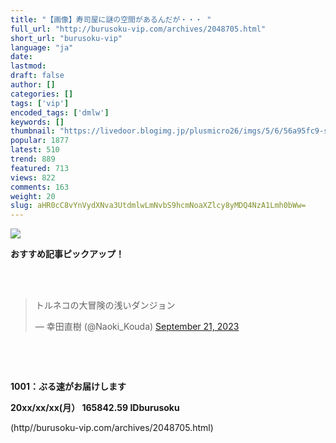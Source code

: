 ```yaml
---
title: "【画像】寿司屋に謎の空間があるんだが・・・ "
full_url: "http://burusoku-vip.com/archives/2048705.html"
short_url: "burusoku-vip"
language: "ja"
date: 
lastmod: 
draft: false
author: []
categories: []
tags: ['vip']
encoded_tags: ['dmlw']
keywords: []
thumbnail: "https://livedoor.blogimg.jp/plusmicro26/imgs/5/6/56a95fc9-s.png"
popular: 1877
latest: 510
trend: 889
featured: 713
views: 822
comments: 163
weight: 20
slug: aHR0cC8vYnVydXNva3UtdmlwLmNvbS9hcmNoaXZlcy8yMDQ4NzA1Lmh0bWw=
---
```


![](https://livedoor.blogimg.jp/plusmicro26/imgs/5/6/56a95fc9-s.png)

<div><p><b>おすすめ記事ピックアップ！</b></p> <p class='g-ad1'> </p> <p class='g-ad2'> </p> <p></p><br> <br> <blockquote class='twitter-tweet'><p lang='ja' dir='ltr'>トルネコの大冒険の浅いダンジョン</p>— 幸田直樹 (@Naoki_Kouda) <a href='https//twitter.com/Naoki_Kouda/status/1704877529109344677?ref_src=twsrc%5Etfw'>September 21, 2023</a></blockquote> <br> <p id='csw_block'></p> <p id='divSP1'> </p> <br><p><b>1001：ぶる速がお届けします <p> 20xx/xx/xx(月） 165842.59 IDburusoku</p></b></p> <p class='g-ad1'> </p> <p class='g-ad2'> </p> <p id='divSP'> </p> </div>

(http//burusoku-vip.com/archives/2048705.html)
